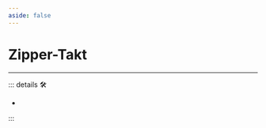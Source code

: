 ```yaml
---
aside: false
---
```

# Zipper-Takt

---

<!-- =================================================== -->
<!-- =================================================== -->
<!-- =================================================== -->
<!-- =================================================== -->
<!-- =================================================== -->
::: details 🛠

-

:::
